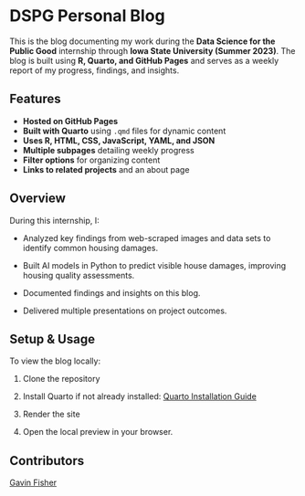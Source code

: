 # DSPG Personal Blog

This is the blog documenting my work during the **Data Science for the Public Good** internship through **Iowa State University (Summer 2023)**. The blog is built using **R, Quarto, and GitHub Pages** and serves as a weekly report of my progress, findings, and insights.

## Features

-   **Hosted on GitHub Pages**
-   **Built with Quarto** using `.qmd` files for dynamic content
-   **Uses R, HTML, CSS, JavaScript, YAML, and JSON**
-   **Multiple subpages** detailing weekly progress
-   **Filter options** for organizing content
-   **Links to related projects** and an about page

## Overview

During this internship, I:

-   Analyzed key findings from web-scraped images and data sets to identify common housing damages.

-   Built AI models in Python to predict visible house damages, improving housing quality assessments.

-   Documented findings and insights on this blog.

-   Delivered multiple presentations on project outcomes.

## Setup & Usage

To view the blog locally:

1.  Clone the repository

2.  Install Quarto if not already installed: [Quarto Installation Guide](https://quarto.org/docs/get-started/)

3.  Render the site

4.  Open the local preview in your browser.

## Contributors

[Gavin Fisher](https://github.com/Gavinfishy)
